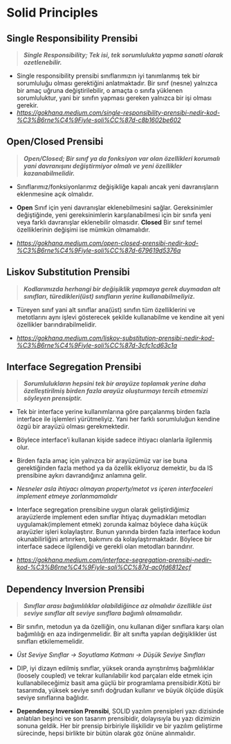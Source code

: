 # Solid Principles

## Single Responsibility Prensibi

  > _**Single Responsibility; Tek isi, tek sorumlulukta yapma sanati olarak ozetlenebilir.**_

- Single responsibility prensibi sınıflarımızın iyi tanımlanmış tek bir sorumluluğu olması gerektiğini anlatmaktadır. Bir sınıf (nesne) yalnızca bir amaç uğruna değiştirilebilir, o amaçta o sınıfa yüklenen sorumluluktur, yani bir sınıfın yapması gereken yalnızca bir işi olması gerekir.
- _https://gokhana.medium.com/single-responsibility-prensibi-nedir-kod-%C3%B6rne%C4%9Fiyle-soli%CC%87d-c8b1602be602_

## Open/Closed Prensibi

  > _**Open/Closed; Bir sınıf ya da fonksiyon var olan özellikleri korumalı yani davranışını değiştirmiyor olmalı ve yeni özellikler kazanabilmelidir.**_

* Sınıflarımız/fonksiyonlarımız değişikliğe kapalı ancak yeni davranışların eklenmesine açık olmalıdır.

* **Open** Sınıf için yeni davranışlar eklenebilmesini sağlar. Gereksinimler değiştiğinde, yeni gereksinimlerin karşılanabilmesi için bir sınıfa yeni veya farklı davranışlar eklenebilir olmasıdır.
**Closed** Bir sınıf temel özelliklerinin değişimi ise mümkün olmamalıdır.

- _https://gokhana.medium.com/open-closed-prensibi-nedir-kod-%C3%B6rne%C4%9Fiyle-soli%CC%87d-679619d5376a_

## Liskov Substitution Prensibi

  > _**Kodlarımızda herhangi bir değişiklik yapmaya gerek duymadan alt sınıfları, türedikleri(üst) sınıfların yerine kullanabilmeliyiz.**_

* Türeyen sınıf yani alt sınıflar ana(üst) sınıfın tüm özelliklerini ve metotlarını aynı işlevi gösterecek şekilde kullanabilme ve kendine ait yeni özellikler barındırabilmelidir.

* _https://gokhana.medium.com/liskov-substitution-prensibi-nedir-kod-%C3%B6rne%C4%9Fiyle-soli%CC%87d-3cfc1cd63c1a_

## Interface Segregation Prensibi

  > _**Sorumlulukların hepsini tek bir arayüze toplamak yerine daha özelleştirilmiş birden fazla arayüz oluşturmayı tercih etmemizi söyleyen prensiptir.**_

* Tek bir interface yerine kullanımlarına göre parçalanmış birden fazla interface ile işlemleri yürütmeliyiz. Yani her farklı sorumluluğun kendine özgü bir arayüzü olması gerekmektedir.

* Böylece interface’i kullanan kişide sadece ihtiyacı olanlarla ilgilenmiş olur.

* Birden fazla amaç için yalnızca bir arayüzümüz var ise buna gerektiğinden fazla method ya da özellik ekliyoruz demektir, bu da IS prensibine aykırı davrandığınız anlamına gelir.

* _Nesneler asla ihtiyacı olmayan property/metot vs içeren interfaceleri implement etmeye zorlanmamalıdır_

* Interface segregation prensibine uygun olarak geliştirdiğimiz arayüzlerde implement eden sınıflar ihtiyaç duymadıkları metodları uygulamak(implement etmek) zorunda kalmaz böylece daha küçük arayüzler işleri kolaylaştırır. Bunun yanında birden fazla interface kodun okunabilirliğini artırırken, bakımını da kolaylaştırmaktadır. Böylece bir interface sadece ilgilendiği ve gerekli olan metodları barındırır.

* _https://gokhana.medium.com/interface-segregation-prensibi-nedir-kod-%C3%B6rne%C4%9Fiyle-soli%CC%87d-ac0fd6812ecf_

## Dependency Inversion Prensibi

  > _**Sınıflar arası bağımlılıklar olabildiğince az olmalıdır özellikle üst seviye sınıflar alt seviye sınıflara bağımlı olmamalıdır.**_

* Bir sınıfın, metodun ya da özelliğin, onu kullanan diğer sınıflara karşı olan bağımlılığı en aza indirgenmelidir. Bir alt sınıfta yapılan değişiklikler üst sınıfları etkilememelidir.

* _Üst Seviye Sınıflar -> Soyutlama Katmanı -> Düşük Seviye Sınıfları_

* DIP, iyi dizayn edilmiş sınıflar, yüksek oranda ayrıştırılmış bağımlılıklar (loosely coupled) ve tekrar kullanılabilir kod parçaları elde etmek için kullanabileceğimiz basit ama güçlü bir programlama prensibidir.Kötü bir tasarımda, yüksek seviye sınıfı doğrudan kullanır ve büyük ölçüde düşük seviye sınıflarına bağlıdır.

* **Dependency Inversion Prensibi**, SOLID yazılım prensipleri yazı dizisinde anlatılan beşinci ve son tasarım prensibidir, dolayısıyla bu yazı dizimizin sonuna geldik. Her bir prensip birbiriyle ilişkilidir ve bir yazılım geliştirme sürecinde, hepsi birlikte bir bütün olarak göz önüne alınmalıdır.
